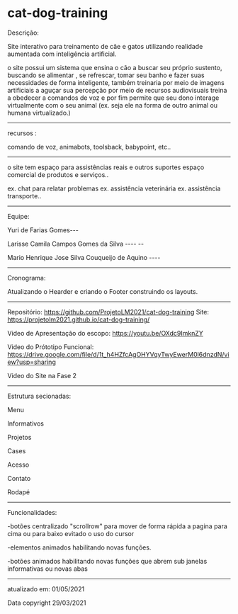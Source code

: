 # cat-dog-training

Descrição:

Site interativo para treinamento de cãe e gatos utilizando realidade aumentada com inteligência artificial. 

o site possui um sistema que ensina o cão a buscar seu próprio sustento, buscando se alimentar , se refrescar, tomar seu banho e fazer suas necessidades de forma inteligente, também treinaria por meio de imagens artificiais a aguçar sua percepção por meio de recursos audiovisuais treina a obedecer a comandos de voz e por fim permite que seu dono interage virtualmente com o seu animal (ex. seja ele na forma de outro animal ou humana virtualizado.)

 _________________________________________________
 
recursos :

comando de voz, animabots, toolsback, babypoint, etc.. 
 _________________________________________________
 
  o site tem espaço para assistências reais e outros suportes 
   espaço comercial de produtos e serviços..
   
   ex. chat para relatar problemas
   ex. assistência veterinária
   ex. assistência transporte.. 
 _________________________________________________
 
Equipe:

Yuri de Farias Gomes--- 

Larisse Camila Campos Gomes da Silva   ---- -- 

Mario Henrique Jose Silva Couqueijo de Aquino  ---- 

 _________________________________________________
 
 Cronograma: 
 
 Atualizando o Hearder e criando o Footer
 construindo os layouts.
 
 
 ___________________________________________________
 
 Repositório:
https://github.com/ProjetoLM2021/cat-dog-training
Site:
https://projetolm2021.github.io/cat-dog-training/


Video de Apresentação do escopo:
https://youtu.be/OXdc9ImknZY

Video do Prótotipo Funcional:
https://drive.google.com/file/d/1t_h4HZfcAgOHYVqyTwyEwerM0l6dnzdN/view?usp=sharing



Video do Site na Fase 2

 
 
 _________________________________________________
 
Estrutura secionadas:

Menu

Informativos

Projetos

Cases

Acesso 

Contato

Rodapé
 _________________________________________________
 
Funcionalidades:

-botões centralizado  "scrollrow" para mover de forma rápida a pagina para cima ou para baixo
evitado o uso do cursor

-elementos animados habilitando novas funções.

-botões animados habilitando novas funções que abrem sub janelas informativas ou novas abas 

 _________________________________________________
 
 atualizado em: 01/05/2021
 
 Data copyright  29/03/2021

